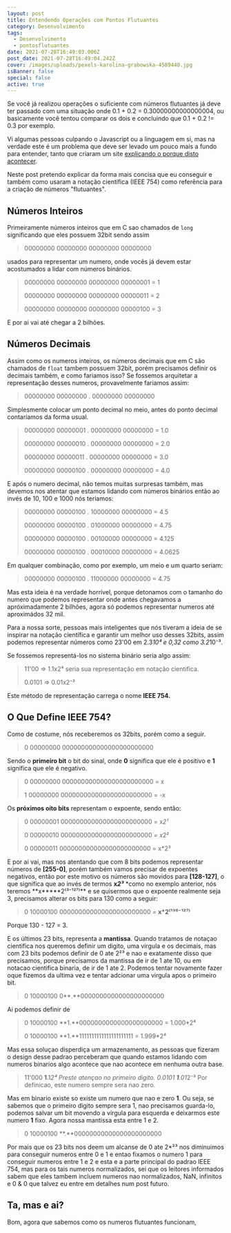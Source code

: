 ```yaml
---
layout: post
title: Entendendo Operações com Pontos Flutuantes
category: Desenvolvimento
tags:
  - Desenvolvimento
  - pontosflutuantes
date: 2021-07-28T16:49:03.006Z
post_date: 2021-07-28T16:49:04.242Z
cover: /images/uploads/pexels-karolina-grabowska-4589440.jpg
isBanner: false
special: false
active: true
---
```

Se você já realizou operações o suficiente com números flutuantes já deve ter passado com uma situação onde 0.1 + 0.2 = 0.30000000000000004, ou basicamente você tentou comparar os dois e concluindo que 0.1 + 0.2 != 0.3 por exemplo. 

Vi algumas pessoas culpando o Javascript ou a linguagem em si, mas na verdade este é um problema que deve ser levado um pouco mais a fundo para entender, tanto que criaram um site [explicando o porque disto acontecer](https://0.30000000000000004.com/).

Neste post pretendo explicar da forma mais concisa que eu conseguir e também como usaram a notação científica (IEEE 754) como referência para a criação de números "flutuantes".

## Números Inteiros

Primeiramente números inteiros que em C sao chamados de `long` significando que eles possuem 32bit sendo assim

> 00000000 00000000 00000000 00000000

usados para representar um numero, onde vocês já devem estar acostumados a lidar com números binários.

> 00000000 00000000 00000000 00000001 = 1
>
> 00000000 00000000 00000000 00000011 = 2
>
> 00000000 00000000 00000000 00000100 = 3

E por ai vai até chegar a 2 bilhões.

## Números Decimais

Assim como os numeros inteiros, os números decimais que em C são chamados de `float` tambem possuem 32bit, porém precisamos definir os decimais também, e como fariamos isso? Se fossemos arquitetar a representação desses numeros, provavelmente fariamos assim:

> 00000000 00000000 . 00000000 00000000

Simplesmente colocar um ponto decimal no meio, antes do ponto decimal contaríamos da forma usual.

> 00000000 00000001 . 00000000 00000000 = 1.0
>
> 00000000 00000010 . 00000000 00000000 = 2.0
>
> 00000000 00000011 . 00000000 00000000 = 3.0
>
> 00000000 00000100 . 00000000 00000000 = 4.0

E após o numero decimal, não temos muitas surpresas também, mas devemos nos atentar que estamos lidando com números binários então ao invés de 10, 100 e 1000 nós teriamos:

> 00000000 00000100 . 10000000 00000000 = 4.5
>
> 00000000 00000100 . 01000000 00000000 = 4.75
>
> 00000000 00000100 . 00100000 00000000 = 4.125
>
> 00000000 00000100 . 00010000 00000000 = 4.0625

Em qualquer combinação, como por exemplo, um meio e um quarto seriam:

> 00000000 00000100 . 11000000 00000000 = 4.75

Mas esta ideia é na verdade horrível, porque detonamos com o tamanho do numero que podemos representar onde antes chegavamos a apróximadamente 2 bilhões, agora só podemos representar numeros até aproximádos 32 mil.

Para a nossa sorte, pessoas mais inteligentes que nós tiveram a ideia de se inspirar na notação científica e garantir um melhor uso desses 32bits, assim podemos representar números como 23'00 em 2.3*10⁴ e 0,32 como 3.2*10⁻³.

Se fossemos representá-los no sistema binário seria algo assim:

> 11'00 => 1.1x2⁴ seria sua representação em notação cientifica.
>
> 0.0101 => 0.01x2⁻³

Este método de representação carrega o nome **IEEE 754.**

## O Que Define IEEE 754?

Como de costume, nós receberemos os 32bits, porém como a seguir.

> 0 00000000 000000000000000000000000

Sendo o **primeiro bit** o bit do sinal, onde **0** significa que ele é positivo e **1** significa que ele é negativo.

> 0 00000000 000000000000000000000000 = x
>
> 1 00000000 000000000000000000000000 = -x

Os **próximos oito bits** representam o expoente, sendo então:

> 0 00000001 000000000000000000000000 = x*2¹*
>
> 0 00000010 000000000000000000000000 *\= x*2²
>
> 0 00000011 000000000000000000000000 = x*2³

E por ai vai, mas nos atentando que com 8 bits podemos representar números de **\[255-0]**, porém também vamos precisar de expoentes negativos, então por este motivo os números são movidos para **\[128-127]**, o que significa que ao invés de termos **x*2³*** *como no exemplo anterior, nós teremos **x\*\****2⁽³⁻¹²⁷⁾\*\* e se quisermos que o expoente realmente seja 3, precisamos alterar os bits para 130 como a seguir:

> 0 10000100 000000000000000000000000 = **x*2⁽¹³⁰⁻¹²⁷⁾**

Porque 130 - 127 = 3.

E os últimos 23 bits, representa a **mantissa**. Quando tratamos de notaçao cientifica nos queremos definir um digito, uma virgula e os decimais, mas com 23 bits podemos definir de 0 ate 2²³ e nao e exatamente disso que precisamos, porque precisamos da mantissa de ir de 1 ate 10, ou em notacao cientifica binaria, de ir de 1 ate 2. Podemos tentar novamente fazer oque fizemos da ultima vez e tentar adcionar uma virgula apos o primeiro bit.

> 0 10000100 0**.**0000000000000000000000

Ai podemos definir de 

> 0 10000100 **1.**0000000000000000000000 = 1.000*2⁴
>
> 0 10000100 **1.**1111111111111111111111 = 1.999*2⁴

Mas essa soluçao disperdiça um armazenamento, as pessoas que fizeram o design desse padrao perceberam que quando estamos lidando com numeros binarios algo acontece que nao acontece em nenhuma outra base.

> 11'000   **1**.1*2⁴ Preste atençao no primeiro digito.
> 0.0101   **1**.01*2⁻³ Por definicao, este numero sempre sera nao zero.

Mas em binario existe so existe um numero que nao e zero **1**. Ou seja, se sabemos que o primeiro digito sempre sera 1, nao precisamos guarda-lo, podemos salvar um bit movendo a virgula para esquerda e deixarmos este numero **1** fixo. Agora nossa mantissa esta entre 1 e 2.

> 0 10000100 **.**00000000000000000000000

Por mais que os 23 bits nos deem um alcanse de 0 ate 2*²³ nos diminuimos para conseguir numeros entre 0 e 1 e entao fixamos o numero 1 para conseguir numeros entre 1 e 2 e esta e a parte principal do padrao IEEE 754, mas para os tais numeros normalizados, sei que os leitores informados sabem que eles tambem incluem numeros nao normalizados, NaN, infinitos e 0 & 0 que talvez eu entre em detalhes num post futuro.

## Ta, mas e ai?

Bom, agora que sabemos como os numeros flutuantes funcionam,